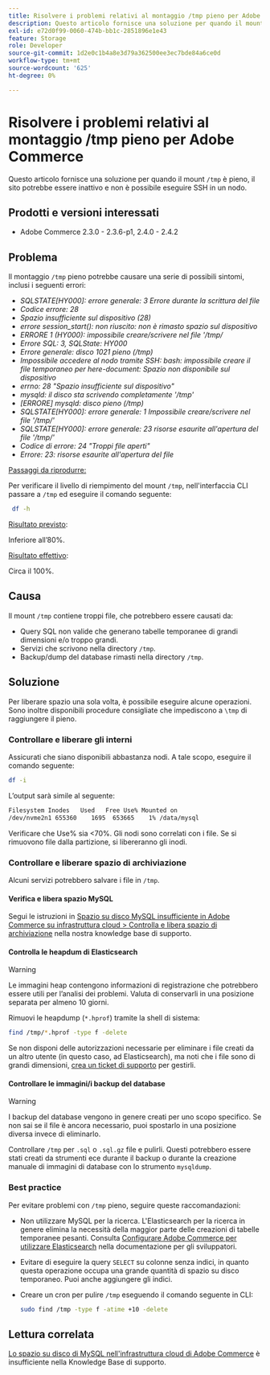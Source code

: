 ```yaml
---
title: Risolvere i problemi relativi al montaggio /tmp pieno per Adobe Commerce
description: Questo articolo fornisce una soluzione per quando il mount "/tmp" è pieno, il sito potrebbe essere inattivo e non è possibile eseguire SSH in un nodo.
exl-id: e72d0f99-0060-474b-bb1c-2851896e1e43
feature: Storage
role: Developer
source-git-commit: 1d2e0c1b4a8e3d79a362500ee3ec7bde84a6ce0d
workflow-type: tm+mt
source-wordcount: '625'
ht-degree: 0%

---
```


# Risolvere i problemi relativi al montaggio /tmp pieno per Adobe Commerce

Questo articolo fornisce una soluzione per quando il mount `/tmp` è pieno, il sito potrebbe essere inattivo e non è possibile eseguire SSH in un nodo.

## Prodotti e versioni interessati

* Adobe Commerce 2.3.0 - 2.3.6-p1, 2.4.0 - 2.4.2

## Problema

Il montaggio `/tmp` pieno potrebbe causare una serie di possibili sintomi, inclusi i seguenti errori:

* *SQLSTATE[HY000]: errore generale: 3 Errore durante la scrittura del file*
* *Codice errore: 28*
* *Spazio insufficiente sul dispositivo (28)*
* *errore session_start(): non riuscito: non è rimasto spazio sul dispositivo*
* *ERRORE 1 (HY000): impossibile creare/scrivere nel file &#39;/tmp/*
* *Errore SQL: 3, SQLState: HY000*
* *Errore generale: disco 1021 pieno (/tmp)*
* *Impossibile accedere al nodo tramite SSH:*
  *bash: impossibile creare il file temporaneo per here-document: Spazio non disponibile sul dispositivo*
* *errno: 28 &quot;Spazio insufficiente sul dispositivo&quot;*
* *mysqld: il disco sta scrivendo completamente &#39;/tmp&#39;*
* *[ERRORE] mysqld: disco pieno (/tmp)*
* *SQLSTATE[HY000]: errore generale: 1 Impossibile creare/scrivere nel file &#39;/tmp/&#39;*
* *SQLSTATE[HY000]: errore generale: 23 risorse esaurite all&#39;apertura del file &#39;/tmp/&#39;*
* *Codice di errore: 24 &quot;Troppi file aperti&quot;*
* *Errore: 23: risorse esaurite all&#39;apertura del file*


<u>Passaggi da riprodurre:</u>

Per verificare il livello di riempimento del mount `/tmp`, nell&#39;interfaccia CLI passare a `/tmp` ed eseguire il comando seguente:

```bash
 df -h
```

<u>Risultato previsto</u>:

Inferiore all’80%.

<u>Risultato effettivo</u>:

Circa il 100%.

## Causa

Il mount `/tmp` contiene troppi file, che potrebbero essere causati da:

* Query SQL non valide che generano tabelle temporanee di grandi dimensioni e/o troppo grandi.
* Servizi che scrivono nella directory `/tmp`.
* Backup/dump del database rimasti nella directory `/tmp`.

## Soluzione

Per liberare spazio una sola volta, è possibile eseguire alcune operazioni. Sono inoltre disponibili procedure consigliate che impediscono a `\tmp` di raggiungere il pieno.

### Controllare e liberare gli interni

Assicurati che siano disponibili abbastanza nodi. A tale scopo, eseguire il comando seguente:

```bash
df -i
```

L’output sarà simile al seguente:

```bash
Filesystem Inodes   Used   Free Use% Mounted on
/dev/nvme2n1 655360    1695  653665    1% /data/mysql
```

Verificare che Use% sia &lt;70%. Gli nodi sono correlati con i file. Se si rimuovono file dalla partizione, si libereranno gli inodi.

### Controllare e liberare spazio di archiviazione

Alcuni servizi potrebbero salvare i file in `/tmp`.

#### Verifica e libera spazio MySQL

Segui le istruzioni in [Spazio su disco MySQL insufficiente in Adobe Commerce su infrastruttura cloud > Controlla e libera spazio di archiviazione](/help/troubleshooting/database/mysql-disk-space-is-low-on-magento-commerce-cloud.md#check_and_free) nella nostra knowledge base di supporto.

#### Controlla le heapdum di Elasticsearch

>[!WARNING]
>
>Le immagini heap contengono informazioni di registrazione che potrebbero essere utili per l’analisi dei problemi. Valuta di conservarli in una posizione separata per almeno 10 giorni.

Rimuovi le heapdump (`*.hprof`) tramite la shell di sistema:

```bash
find /tmp/*.hprof -type f -delete
```

Se non disponi delle autorizzazioni necessarie per eliminare i file creati da un altro utente (in questo caso, ad Elasticsearch), ma noti che i file sono di grandi dimensioni, [crea un ticket di supporto](/help/help-center-guide/help-center/magento-help-center-user-guide.md#submit-ticket) per gestirli.

#### Controllare le immagini/i backup del database

>[!WARNING]
>
>I backup del database vengono in genere creati per uno scopo specifico. Se non sai se il file è ancora necessario, puoi spostarlo in una posizione diversa invece di eliminarlo.

Controllare `/tmp` per `.sql` o `.sql.gz` file e pulirli. Questi potrebbero essere stati creati da strumenti ece durante il backup o durante la creazione manuale di immagini di database con lo strumento `mysqldump`.

### Best practice

Per evitare problemi con `/tmp` pieno, seguire queste raccomandazioni:

* Non utilizzare MySQL per la ricerca. L&#39;Elasticsearch per la ricerca in genere elimina la necessità della maggior parte delle creazioni di tabelle temporanee pesanti. Consulta [Configurare Adobe Commerce per utilizzare Elasticsearch](https://devdocs.magento.com/guides/v2.2/config-guide/elasticsearch/configure-magento.html) nella documentazione per gli sviluppatori.
* Evitare di eseguire la query `SELECT` su colonne senza indici, in quanto questa operazione occupa una grande quantità di spazio su disco temporaneo. Puoi anche aggiungere gli indici.
* Creare un cron per pulire `/tmp` eseguendo il comando seguente in CLI:

  ```bash
  sudo find /tmp -type f -atime +10 -delete
  ```

## Lettura correlata

[Lo spazio su disco di MySQL nell&#39;infrastruttura cloud di Adobe Commerce](/help/troubleshooting/database/mysql-disk-space-is-low-on-magento-commerce-cloud.md) è insufficiente nella Knowledge Base di supporto.
